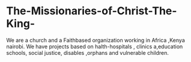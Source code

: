 # The-Missionaries-of-Christ-The-King-
We are a church and a Faithbased organization working in Africa ,Kenya  nairobi. We have projects  based on halth-hospitals , clinics a,education schools, social justice, disables ,orphans and vulnerable children.
